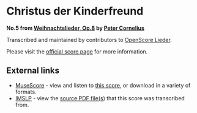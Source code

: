 
# Christus der Kinderfreund

__No.5 from [Weihnachtslieder, Op.8](..) by [Peter Cornelius](../..)__

Transcribed and maintained by contributors to [OpenScore Lieder].

Please visit the [official score page] for more information.

[official score page]: https://musescore.com/openscore-lieder-corpus/scores/7019213
[OpenScore Lieder]: https://musescore.com/openscore-lieder-corpus

## External links

- [MuseScore] - view and listen to [this score][MuseScore], or download in a variety of formats.
- [IMSLP] - view the [source PDF file(s)][IMSLP] that this score was transcribed from.

[MuseScore]: https://musescore.com/score/7019213
[IMSLP]: https://imslp.org/wiki/Special:ReverseLookup/80690
